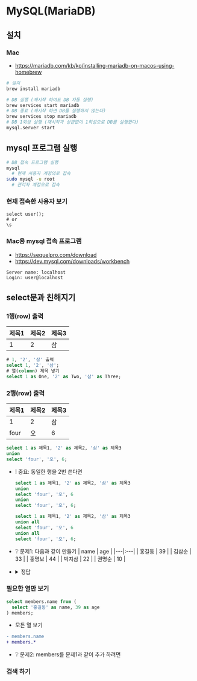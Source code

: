 # MySQL(MariaDB)

## 설치
### Mac
* https://mariadb.com/kb/ko/installing-mariadb-on-macos-using-homebrew
```sh
# 설치
brew install mariadb

# DB 실행 (재시작 하여도 DB 자동 실행)
brew services start mariadb
# DB 종료 (재시작 하면 DB를 실행하지 않는다)
brew services stop mariadb
# DB 1회성 실행 (재시작과 상관없이 1회성으로 DB를 실행한다)
mysql.server start
```

## mysql 프로그램 실행
```sh
# DB 접속 프로그램 실행
mysql
  # 현재 사용자 계정의로 접속
sudo mysql -u root
  # 관리자 계정으로 접속
```

### 현재 접속한 사용자 보기
```mysql
select user();
# or
\s
```

### Mac용 mysql 접속 프로그램
* https://sequelpro.com/download
* https://dev.mysql.com/downloads/workbench
```mysql
Server name: localhost
Login: user@localhost
```

## select문과 친해지기
### 1행(row) 출력
| 제목1 | 제목2 | 제목3 |
|---|:---|:---|
| 1 | 2 | 삼 |
```sql
# 1, '2', '삼' 출력
select 1, '2', '삼';
# 열(column) 제목 넣기
select 1 as One, '2' as Two, '삼' as Three;
```

### 2행(row) 출력
| 제목1 | 제목2 | 제목3 |
|---|:---|:---|
| 1 | 2 | 삼 |
| four | 오 | 6 |
```sql
select 1 as 제목1, '2' as 제목2, '삼' as 제목3
union
select 'four', '오', 6;
```

* ❕ 중요: 동일한 행을 2번 쓴다면
  ```sql
  select 1 as 제목1, '2' as 제목2, '삼' as 제목3
  union
  select 'four', '오', 6
  union
  select 'four', '오', 6;
  ```
  ```sql
  select 1 as 제목1, '2' as 제목2, '삼' as 제목3
  union all
  select 'four', '오', 6
  union all
  select 'four', '오', 6;
  ```

* ❔ 문제1: 다음과 같이 만들기
  | name | age |
  |---|:---|
  | 홍길동 | 39 |
  | 김삼순 | 33 |
  | 홍명보 | 44 |
  | 박지삼 | 22 |
  | 권명순 | 10 |
* <details><summary>정답</summary>

  ```sql
  select '홍길동' as name, 39 as age
  union all
  select '김삼순', 33
  union all
  select '홍명보', 44
  union all
  select '박지삼', 22
  union all
  select '권명순', 10;
  ```
</details>

### 필요한 열만 보기
```sql
select members.name from (
  select '홍길동' as name, 39 as age
) members;
```
* 모든 열 보기
```diff
- members.name
+ members.*
```
* ❔ 문제2: members를 문제1과 같이 추가 하려면

### 검색 하기
